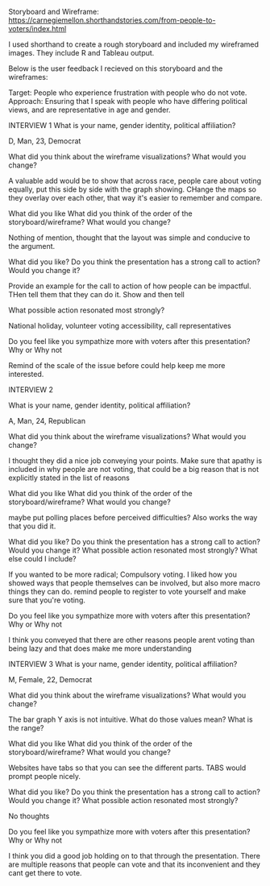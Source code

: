 Storyboard and Wireframe:
https://carnegiemellon.shorthandstories.com/from-people-to-voters/index.html

I used shorthand to create a rough storyboard and included my wireframed images. They include R and Tableau output.






Below is the user feedback I recieved on this storyboard and the wireframes:

Target: People who experience frustration with people who do not vote.
Approach: Ensuring that I speak with people who have differing political views, and are representative in age and gender.

INTERVIEW 1
What is your name, gender identity, political affiliation?

D, Man, 23, Democrat

What did you think about the wireframe visualizations?
What would you change?

A valuable add would be to show that across race, people care about voting equally, put this side by side with the graph showing. 
CHange the maps so they overlay over each other, that way it's easier to remember and compare.

What did you like
What did you think of the order of the storyboard/wireframe?
What would you change?

Nothing of mention, thought that the layout was simple and conducive to the argument.

What did you like?
Do you think the presentation has a strong call to action?
Would you change it?

Provide an example for the call to action of how people can be impactful. THen tell them that they can do it. Show and then tell

What possible action resonated most strongly?

National holiday, volunteer voting accessibility, call representatives

Do you feel like you sympathize more with voters after this presentation?
Why or Why not

Remind of the scale of the issue before could help keep me more interested.






INTERVIEW 2

What is your name, gender identity, political affiliation?

A, Man, 24, Republican

What did you think about the wireframe visualizations?
What would you change?

I thought they did a nice job conveying your points. Make sure that apathy is included in why people are not voting, 
that could be a big reason that is not explicitly stated in the list of reasons


What did you like
What did you think of the order of the storyboard/wireframe?
What would you change?

maybe put polling places before perceived difficulties? Also works the way that you did it. 

What did you like?
Do you think the presentation has a strong call to action?
Would you change it?
What possible action resonated most strongly?
What else could I include?

If you wanted to be more radical; Compulsory voting. I liked how you showed ways that people themselves can be involved, but also more macro things they can do.
remind people to register to vote yourself and make sure that you're voting.


Do you feel like you sympathize more with voters after this presentation?
Why or Why not

I think you conveyed that there are other reasons people arent voting than being lazy and that does make me more understanding





INTERVIEW 3
What is your name, gender identity, political affiliation?

M, Female, 22, Democrat

What did you think about the wireframe visualizations?
What would you change?

The bar graph Y axis is not intuitive. What do those values mean? What is the range?


What did you like
What did you think of the order of the storyboard/wireframe?
What would you change?

Websites have tabs so that you can see the different parts. TABS would prompt people nicely.

What did you like?
Do you think the presentation has a strong call to action?
Would you change it?
What possible action resonated most strongly?

No thoughts

Do you feel like you sympathize more with voters after this presentation?
Why or Why not

I think you did a good job holding on to that through the presentation.
There are multiple reasons that people can vote and that its inconvenient and they cant get there to vote.





